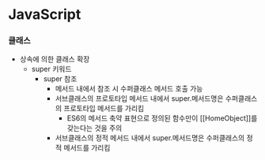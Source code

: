 # JavaScript
### 클래스
* 상속에 의한 클래스 확장
  * super 키워드
    * super 참조
      * 메서드 내에서 참조 시 수퍼클래스 메서드 호출 가능
      * 서브클래스의 프로토타입 메서드 내에서 super.메서드명은 수퍼클래스의 프로토타입 메서드를 가리킴
        * ES6의 메서드 축약 표현으로 정의된 함수만이 [[HomeObject]]를 갖는다는 것을 주의
      * 서브클래스의 정적 메서드 내에서 super.메서드명은 수퍼클래스의 정적 메서드를 가리킴